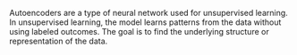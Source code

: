 Autoencoders are a type of neural network used for unsupervised learning. In unsupervised learning, the model learns patterns from the data without using labeled outcomes. The goal is to find the underlying structure or representation of the data.
    
